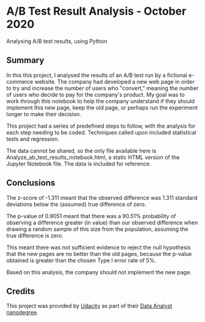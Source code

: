 # A/B Test Result Analysis - October 2020

Analysing A/B test results, using Python

## Summary

In this this project, I analysed the results of an A/B test run by a fictional e-commerce website. The company had developed a new web page in order to try and increase the number of users who "convert," meaning the number of users who decide to pay for the company's product. My goal was to work through this notebook to help the company understand if they should implement this new page, keep the old page, or perhaps run the experiment longer to make their decision.

This project had a series of predefined steps to follow, with the analysis for each step needing to be coded. Techniques called upon included statistical tests and regression.

The data cannot be shared, so the only file available here is Analyze_ab_test_results_notebook.html, a static HTML version of the Jupyter Notebook file. The data is included for reference.

## Conclusions

The z-score of -1.311 meant that the observed difference was 1.311 standard deviations below the (assumed) true difference of zero.

The p-value of 0.9051 meant that there was a 90.51% probability of observing a difference greater (in value) than our observed difference when drawing a random sample of this size from the population, assuming the true difference is zero.

This meant there was not sufficient evidence to reject the null hypothesis that the new pages are no better than the old pages, because the p-value obtained is greater than the chosen Type I error rate of 5%.

Based on this analysis, the company should not implement the new page.

## Credits

This project was provided by [Udacity](https://www.udacity.com) as part of their [Data Analyst nanodegree](https://www.udacity.com/course/data-analyst-nanodegree--nd002).
